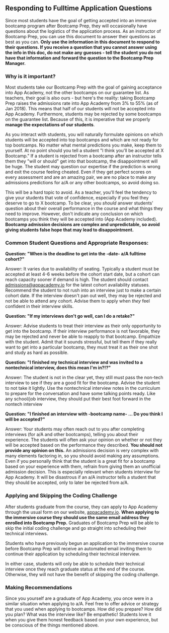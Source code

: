 ## Responding to Fulltime Application Questions

Since most students have the goal of getting accepted into an immersive
bootcamp program after Bootcamp Prep, they will occasionally have questions about the logistics of
the application process. As an instructor of Bootcamp Prep,
you can use this document to answer their questions as best as you can. **Only use the information
in this document to respond to their questions. If you receive a question that you cannot answer
using the info in this doc, do not make any guesses - tell the student you do not have that information
and forward the question to the Bootcamp Prep Manager.**

### Why is it important?

Most students take our Bootcamp Prep with the goal of gaining acceptance into App Academy, not the other bootcamps on our
guarantee list. As teachers, their goal is also ours - but here's the reality: taking Bootcamp Prep raises the admissions rate
into App Academy from 3% to 55% (as of Jan 2018). This means that half of our students will not be accepted into App Academy.
Furthermore, students may be rejected by some bootcamps on the guarantee list. Because of this, it is imperative that we properly
**manage the expectations of our students**.

As you interact with students, you will naturally formulate opinions on which students will be accepted into top bootcamps and
which are not ready for top bootcamps. No matter what mental predictions you make, keep them to yourself. At no point should you
tell a student "I think you'll be accepted at X Bootcamp." If a student is rejected from a bootcamp after an instructor tells
them they "will or should" get into that bootcamp, the disappointment will be huge. The student may question our expertise if the
prediction is wrong and exit the course feeling cheated. Even if they get perfect scores on every assessment and are an amazing
pair, we are no place to make any admissions predictions for a/A or any other bootcamps, so avoid doing so.

This will be a hard topic to avoid. As a teacher, you'll feel the tendency to give your students that vote of confidence,
especially if you feel they deserve to go to X bootcamp. To be clear, you *should* answer students' question about their overall
performance in the course and what things they need to improve. However, don't indicate any conclusion on which bootcamps you
think they will be accepted into (App Academy included). **Bootcamp admission decisions are complex and unpredictable, so avoid
giving students false hope that may lead to disappointment.**

### Common Student Questions and Appropriate Responses:

**Question: "When is the deadline to get into the -date- a/A fulltime cohort?"**

Answer: It varies due to availability of seating. Typically a student must be accepted at least 4-6 weeks
before the cohort start date, but a cohort can reach capacity sooner if demand is high. The student should contact
admissions@appacademy.io for the latest cohort availability statuses. Recommend the student to not rush into an
interview just to make a certain cohort date. If the interview doesn't pan out well, they may be rejected
and not be able to attend any cohort. Advise them to apply when *they* feel confident in their interview skills.

**Question: "If my interviews don't go well, can I do a retake?"**

Answer: Advise students to treat their interview as their only opportunity to get into the bootcamp. If their interview
performance is not favorable, they may be rejected and never be able to reapply to that bootcamp. Empathize with the student. Admit that it sounds stressful, but tell them if they really want to get into a particular bootcamp, they must
treat it as their one shot and study as hard as possible.

**Question: "I finished my technical interview and was invited to a nontechnical interview, does this mean I'm in?!?"**

Answer: The student is not in the clear yet, they still must pass the non-tech interview to see if they are a good fit for
the bootcamp. Advise the student to not take it lightly. Use the nontechnical interview notes in the curriculum to prepare for
the conversation and have some talking points ready. Like any school/job interview, they should put their best foot forward in
the nontech interview

**Question: "I finished an interview with -bootcamp name- ... Do you think I will be accepted?"**

Answer: Your students may often reach out to you after completing interviews (for a/A and other bootcamps), telling you about their experience. The students will often ask your opinion on whether or not they will be accepted based on the performance they
described. **You should not provide any opinion on this.** An admissions decision is very complex with many elements
factoring in, so you should avoid making any assumptions. Even if you personally think that the student is a great fit for a
bootcamp based on your experience with them, refrain from giving them an unofficial admission decision. This is especially
relevant when students interview for App Academy. It will be disastrous if an a/A instructor tells a student that they should be
accepted, only to later be rejected from a/A.

### Applying and Skipping the Coding Challenge

After students graduate from the course, they can apply to App Academy through the usual form
on our website, [appacademy.io][app-academy-app]. **When applying to the immersive course they
should use the same email address they enrolled into Bootcamp Prep.** Graduates of Bootcamp
Prep will be able to skip the initial coding challenge and go straight into scheduling their
technical interviews.

Students who have previously begun an application to the immersive course before Bootcamp Prep
will receive an automated email inviting them to continue their application by scheduling
their technical interview.

In either case, students will only be able to schedule their technical interview once they reach
graduate status at the end of the course. Otherwise, they will not have the benefit of skipping
the coding challenge.

### Making Recommendations

Since you yourself are a graduate of App Academy, you once were in a similar situation when applying to a/A.
Feel free to offer advice or strategy that you used when applying to bootcamps. How did you prepare? How did you
plan? What was the interview like? Be empathetic! Students love it when you give them honest feedback based on 
your own experience, but be conscious of the things mentioned above.


[app-academy-app]: https://www.appacademy.io/immersive/application/full-time
